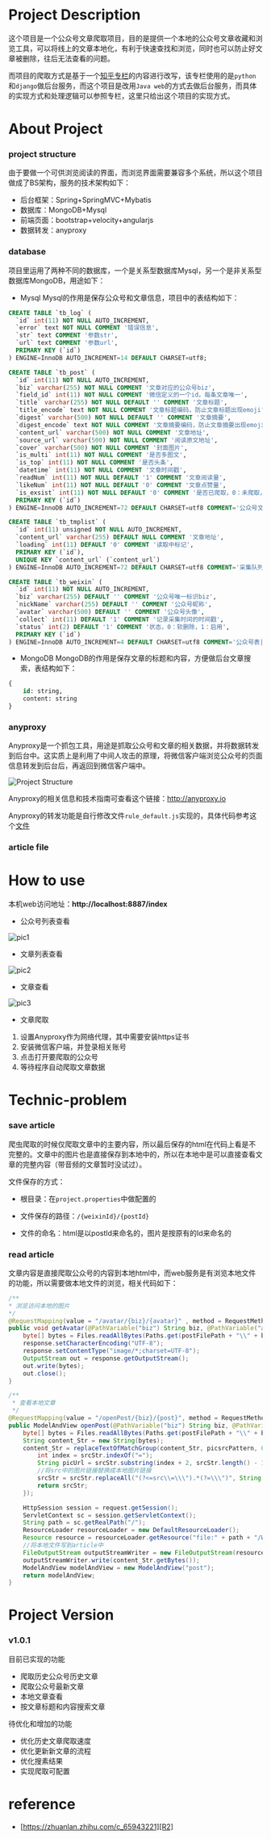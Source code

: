 # Project Description
这个项目是一个公众号文章爬取项目，目的是提供一个本地的公众号文章收藏和浏览工具，可以将线上的文章本地化，有利于快速查找和浏览，同时也可以防止好文章被删除，往后无法查看的问题。

而项目的爬取方式是基于一个[知乎专栏][R2]的内容进行改写，该专栏使用的是`python`和`django`做后台服务，而这个项目是改用`Java web`的方式去做后台服务，而具体的实现方式和处理逻辑可以参照专栏，这里只给出这个项目的实现方式。

# About Project
### project structure
由于要做一个可供浏览阅读的界面，而浏览界面需要兼容多个系统，所以这个项目做成了BS架构，服务的技术架构如下：
* 后台框架：Spring+SpringMVC+Mybatis
* 数据库：MongoDB+Mysql
* 前端页面：bootstrap+velocity+angularjs
* 数据转发：anyproxy

### database
项目里运用了两种不同的数据库，一个是关系型数据库Mysql，另一个是非关系型数据库MongoDB，用途如下：
* Mysql
Mysql的作用是保存公众号和文章信息，项目中的表结构如下：
```sql
CREATE TABLE `tb_log` (
  `id` int(11) NOT NULL AUTO_INCREMENT,
  `error` text NOT NULL COMMENT '错误信息',
  `str` text COMMENT '参数str',
  `url` text COMMENT '参数url',
  PRIMARY KEY (`id`)
) ENGINE=InnoDB AUTO_INCREMENT=14 DEFAULT CHARSET=utf8;

CREATE TABLE `tb_post` (
  `id` int(11) NOT NULL AUTO_INCREMENT,
  `biz` varchar(255) NOT NULL COMMENT '文章对应的公众号biz',
  `field_id` int(11) NOT NULL COMMENT '微信定义的一个id，每条文章唯一',
  `title` varchar(255) NOT NULL DEFAULT '' COMMENT '文章标题',
  `title_encode` text NOT NULL COMMENT '文章标题编码，防止文章标题出现emoji',
  `digest` varchar(500) NOT NULL DEFAULT '' COMMENT '文章摘要',
  `digest_encode` text NOT NULL COMMENT '文章摘要编码，防止文章摘要出现emoji',
  `content_url` varchar(500) NOT NULL COMMENT '文章地址',
  `source_url` varchar(500) NOT NULL COMMENT '阅读原文地址',
  `cover` varchar(500) NOT NULL COMMENT '封面图片',
  `is_multi` int(11) NOT NULL COMMENT '是否多图文',
  `is_top` int(11) NOT NULL COMMENT '是否头条',
  `datetime` int(11) NOT NULL COMMENT '文章时间戳',
  `readNum` int(11) NOT NULL DEFAULT '1' COMMENT '文章阅读量',
  `likeNum` int(11) NOT NULL DEFAULT '0' COMMENT '文章点赞量',
  `is_exsist` int(11) NOT NULL DEFAULT '0' COMMENT '是否已爬取，0：未爬取，1：已爬取，2：文章不存在',
  PRIMARY KEY (`id`)
) ENGINE=InnoDB AUTO_INCREMENT=72 DEFAULT CHARSET=utf8 COMMENT='公众号文章表|CreateBaseDomain\r\n公众号文章表';

CREATE TABLE `tb_tmplist` (
  `id` int(11) unsigned NOT NULL AUTO_INCREMENT,
  `content_url` varchar(255) DEFAULT NULL COMMENT '文章地址',
  `loading` int(11) DEFAULT '0' COMMENT '读取中标记',
  PRIMARY KEY (`id`),
  UNIQUE KEY `content_url` (`content_url`)
) ENGINE=InnoDB AUTO_INCREMENT=72 DEFAULT CHARSET=utf8 COMMENT='采集队列表|CreateBaseDomain\r\n采集队列表';

CREATE TABLE `tb_weixin` (
  `id` int(11) NOT NULL AUTO_INCREMENT,
  `biz` varchar(255) DEFAULT '' COMMENT '公众号唯一标识biz',
  `nickName` varchar(255) DEFAULT '' COMMENT '公众号昵称',
  `avatar` varchar(500) DEFAULT '' COMMENT '公众号头像',
  `collect` int(11) DEFAULT '1' COMMENT '记录采集时间的时间戳',
  `status` int(2) DEFAULT '1' COMMENT '状态，0：软删除，1：启用',
  PRIMARY KEY (`id`)
) ENGINE=InnoDB AUTO_INCREMENT=4 DEFAULT CHARSET=utf8 COMMENT='公众号表|CreateBaseDomain\r\n公众号表';
```

* MongoDB
MongoDB的作用是保存文章的标题和内容，方便做后台文章搜索，表结构如下：
```sql
{
    id: string,
    content: string
}
```

### anyproxy
Anyproxy是一个抓包工具，用途是抓取公众号和文章的相关数据，并将数据转发到后台中。这实质上是利用了中间人攻击的原理，将微信客户端浏览公众号的页面信息转发到后台后，再返回到微信客户端中。

![Project Structure](https://raw.githubusercontent.com/RoyWorld/WXCrawler/master/wxcrawler-web-war/src/main/resources/images/proxy.png)

Anyproxy的相关信息和技术指南可查看这个链接：http://anyproxy.io

Anyproxy的转发功能是自行修改文件`rule_default.js`实现的，具体代码参考这个[文件][R1]

### article file

# How to use
本机web访问地址：**http://localhost:8887/index**
* 公众号列表查看

![pic1](https://raw.githubusercontent.com/RoyWorld/WXCrawler/master/wxcrawler-web-war/src/main/resources/images/pic1.png)

* 文章列表查看

![pic2](https://raw.githubusercontent.com/RoyWorld/WXCrawler/master/wxcrawler-web-war/src/main/resources/images/pic2.png)

* 文章查看

![pic3](https://raw.githubusercontent.com/RoyWorld/WXCrawler/master/wxcrawler-web-war/src/main/resources/images/pic3.png)

* 文章爬取
1. 设置Anyproxy作为网络代理，其中需要安装https证书
2. 安装微信客户端，并登录相关账号
3. 点击打开要爬取的公众号
4. 等待程序自动爬取文章数据

# Technic-problem
### save article
爬虫爬取的时候仅爬取文章中的主要内容，所以最后保存的html在代码上看是不完整的。文章中的图片也是直接保存到本地中的，所以在本地中是可以直接查看文章的完整内容（带音频的文章暂时没试过）。

文件保存的方式：
* 根目录：在`project.properties`中做配置的

* 文件保存的路径：`/{weixinId}/{postId}`

* 文件的命名：html是以postId来命名的，图片是按原有的Id来命名的

### read article
文章内容是直接爬取公众号的内容到本地html中，而web服务是有浏览本地文件的功能，所以需要做本地文件的浏览，相关代码如下：
```java
/**
* 浏览访问本地的图片
*/
@RequestMapping(value = "/avatar/{biz}/{avatar}" , method = RequestMethod.GET)
public void getAvatar(@PathVariable("biz") String biz, @PathVariable("avatar") String avatar, HttpServletResponse response) throws IOException {
    byte[] bytes = Files.readAllBytes(Paths.get(postFilePath + "\\" + biz + "\\" + avatar));
    response.setCharacterEncoding("UTF-8");
    response.setContentType("image/*;charset=UTF-8");
    OutputStream out = response.getOutputStream();
    out.write(bytes);
    out.close();
}
```

```java
/**
 * 查看本地文章
 */
@RequestMapping(value = "/openPost/{biz}/{post}", method = RequestMethod.GET)
public ModelAndView openPost(@PathVariable("biz") String biz, @PathVariable("post") String post, HttpServletRequest request) throws IOException {
    byte[] bytes = Files.readAllBytes(Paths.get(postFilePath + "\\" + biz + "\\" + post+ "\\" + post + ".html"));
    String content_Str = new String(bytes);
    content_Str = replaceTextOfMatchGroup(content_Str, picsrcPattern, 0, srcStr -> {
        int index = srcStr.indexOf("=");
        String picUrl = srcStr.substring(index + 2, srcStr.length() - 1);
        //将src中的图片链接替换成本地图片链接
        srcStr = srcStr.replaceAll("(?<=src\\=\\\").*(?=\\\")", String.format("/index/weixin/postImg/%s/%s/%s/", biz, post, picUrl));
        return srcStr;
    });

    HttpSession session = request.getSession();
    ServletContext sc = session.getServletContext();
    String path = sc.getRealPath("/");
    ResourceLoader resourceLoader = new DefaultResourceLoader();
    Resource resource = resourceLoader.getResource("file:" + path + "/WEB-INF/view/article.html");
    //将本地文件写到article中
    FileOutputStream outputStreamWriter = new FileOutputStream(resource.getFile());
    outputStreamWriter.write(content_Str.getBytes());
    ModelAndView modelAndView = new ModelAndView("post");
    return modelAndView;
}
```


# Project Version
### v1.0.1
目前已实现的功能
* 爬取历史公众号历史文章
* 爬取公众号最新文章
* 本地文章查看
* 按文章标题和内容搜索文章

待优化和增加的功能
* 优化历史文章爬取速度
* 优化更新新文章的流程
* 优化搜素结果
* 实现爬取可配置

# reference
* [https://zhuanlan.zhihu.com/c_65943221][R2]

[R1]: https://raw.githubusercontent.com/RoyWorld/WXCrawler/master/wxcrawler-web-war/src/main/webapp/js/rule_default.js
[R2]: https://zhuanlan.zhihu.com/c_65943221